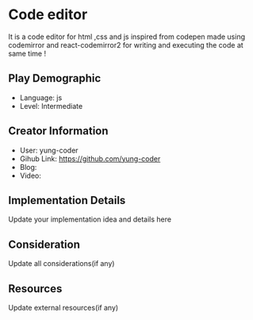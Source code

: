 # Code editor 

It is a code editor for html ,css and js inspired from codepen made using codemirror and react-codemirror2 for writing and executing the code at same time !

## Play Demographic

- Language: js
- Level: Intermediate

## Creator Information

- User: yung-coder
- Gihub Link: https://github.com/yung-coder
- Blog: 
- Video: 

## Implementation Details

Update your implementation idea and details here

## Consideration

Update all considerations(if any)

## Resources

Update external resources(if any)
